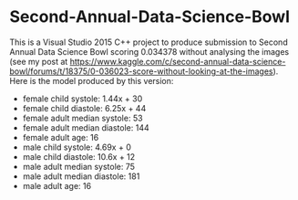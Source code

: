 # Second-Annual-Data-Science-Bowl

This is a Visual Studio 2015 C++ project to produce submission to Second Annual Data Science Bowl scoring 0.034378 without analysing the images (see my post at https://www.kaggle.com/c/second-annual-data-science-bowl/forums/t/18375/0-036023-score-without-looking-at-the-images). Here is the model produced by this version:

- female child systole: 		1.44x + 30
- female child diastole: 		6.25x + 44
- female adult median systole: 	53
- female adult median diastole: 	144
- female adult age: 		16
- male child systole: 		4.69x + 0
- male child diastole: 		10.6x + 12
- male adult median systole: 	75
- male adult median diastole: 	181
- male adult age: 		16
